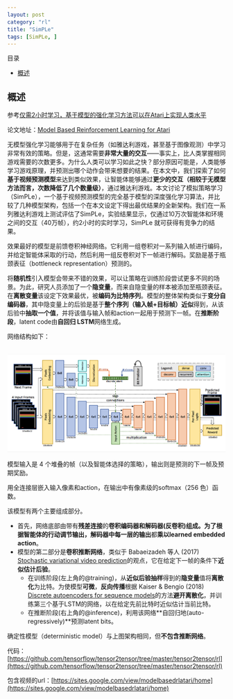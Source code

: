 ```yaml
---
layout: post
category: "rl"
title: "SimPLe"
tags: [SimPLe, ]
---
```


目录

<!-- TOC -->

- [概述](#%E6%A6%82%E8%BF%B0)

<!-- /TOC -->


## 概述

参考[仅需2小时学习，基于模型的强化学习方法可以在Atari上实现人类水平](https://mp.weixin.qq.com/s?__biz=MzA3MzI4MjgzMw==&mid=2650758447&idx=4&sn=4161f81dfd48317ae37e4cae1318edfe&chksm=871a9951b06d1047a214467941b60d87e8a27f7146a58bf092d2a2573df91b07d293294f3680&mpshare=1&scene=1&srcid=&pass_ticket=7RpWEE9pG33VI7QrEdlUejKpWhD51hkOFZcYbWAKlJdi8gHu1RETFQwn8uhoCs2u#rd)

论文地址：[Model Based Reinforcement Learning for Atari](https://arxiv.org/pdf/1903.00374.pdf)

无模型强化学习能够用于在复杂任务（如雅达利游戏，甚至基于图像观测）中学习非常有效的策略。但是，这通常需要**非常大量的交互**——事实上，比人类掌握相同游戏需要的次数更多。为什么人类可以学习如此之快？部分原因可能是，人类能够学习游戏原理，并预测出哪个动作会带来想要的结果。在本文中，我们探索了如何**基于视频预测模型**来达到类似效果，让智能体能够通过**更少的交互（相较于无模型方法而言，次数降低了几个数量级）**，通过雅达利游戏。本文讨论了模拟策略学习（SimPLe），一个基于视频预测模型的完全基于模型的深度强化学习算法，并比较了几种模型架构，包括一个在本文设定下得出最优结果的全新架构。我们在一系列雅达利游戏上测试评估了SimPLe，实验结果显示，仅通过10万次智能体和环境之间的交互（40万帧），约2小时的实时学习，SimPLe 就可获得有竞争力的结果。

效果最好的模型是前馈卷积神经网络。它利用一组卷积对一系列输入帧进行编码，并给定智能体采取的行动，然后利用一组反卷积对下一帧进行解码。奖励是基于瓶颈表征（bottleneck representation）预测的。

将**随机性**引入模型会带来不错的效果，可以让策略在训练阶段尝试更多不同的场景。为此，研究人员添加了一个**隐变量**，而来自隐变量的样本被添加至瓶颈表征。在**离散变量**该设定下效果最优，被**编码为比特序列**。模型的整体架构类似于**变分自编码器**，其中隐变量上的后验是基于**整个序列（输入帧+目标帧）近似**得到，从该后验中**抽取一个值**，并将该值与输入帧和action一起用于预测下一帧。在**推断阶段**，latent code由**自回归 LSTM**网络生成。

网络结构如下：

<html>
<br/>
<img src='../assets/SimPLe-arch.png' style='max-height: 380px'/>
<br/>
</html>

模型输入是 4 个堆叠的帧（以及智能体选择的策略），输出则是预测的下一帧及预期奖励。

用全连接层嵌入输入像素和action，在输出中有像素级的softmax（256 色）函数。

该模型有两个主要组成部分。

+ 首先，网络底部由带有**残差连接**的**卷积编码器和解码器(反卷积)**组成。为了根据智能体的行动调节输出，**解码器**中**每一层的输出**都**乘以learned embedded action**。
+ 模型的第二部分是**卷积推断网络**，类似于 Babaeizadeh 等人 (2017) [Stochastic variational video prediction](https://arxiv.org/abs/1710.11252)的观点，它在给定下一帧的条件下**近似估计后验**。
  + 在训练阶段(左上角的@training)，从**近似后验抽样**得到的**隐变量**值将**离散化**为比特。为使模型**可微**，**反向传播**根据 Kaiser & Bengio (2018) [Discrete autoencoders for sequence models](https://arxiv.org/abs/1801.09797)的方法**避开离散化**，并训练第三个基于LSTM的网络，以在给定先前比特时近似估计当前比特。
  + 在推断阶段(右上角的@inference)，利用该网络**自回归地(auto-regressively)**预测latent bits。

确定性模型（deterministic model）与上图架构相同，但**不包含推断网络**。

代码：[https://github.com/tensorflow/tensor2tensor/tree/master/tensor2tensor/rl](https://github.com/tensorflow/tensor2tensor/tree/master/tensor2tensor/rl)

包含视频的url：[https://sites.google.com/view/modelbasedrlatari/home](https://sites.google.com/view/modelbasedrlatari/home)
